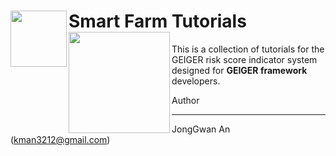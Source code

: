 # Smart Farm Tutorials[<img src="https://img.shields.io/badge/NGSI-LD-d6604d.svg" width="90"  align="left" />](https://www.etsi.org/deliver/etsi_gs/CIM/001_099/009/01.04.01_60/gs_cim009v010401p.pdf) [<img src="docs/img/logo.png" align="left" width="162">](https://www.fiware.org/) <br/>

This is a collection of tutorials for the GEIGER risk score indicator system designed for **GEIGER framework** developers. 

Author
***
JongGwan An (kman3212@gmail.com)
